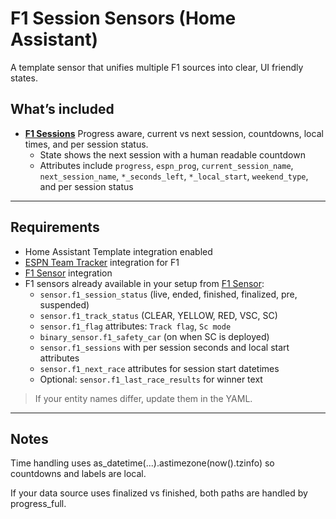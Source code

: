 # F1 Session Sensors (Home Assistant)

A template sensor that unifies multiple F1 sources into clear, UI friendly states.

## What’s included

- [**F1 Sessions**](./f1_sessions)
  Progress aware, current vs next session, countdowns, local times, and per session status.
  - State shows the next session with a human readable countdown
  - Attributes include `progress`, `espn_prog`, `current_session_name`, `next_session_name`, `*_seconds_left`, `*_local_start`, `weekend_type`, and per session status

---

## Requirements
- Home Assistant Template integration enabled
- [ESPN Team Tracker](https://github.com/vasqued2/ha-teamtracker) integration for F1
- [F1 Sensor](https://github.com/Nicxe/f1_sensor) integration
- F1 sensors already available in your setup from [F1 Sensor](https://github.com/Nicxe/f1_sensor):
  - `sensor.f1_session_status` (live, ended, finished, finalized, pre, suspended)
  - `sensor.f1_track_status` (CLEAR, YELLOW, RED, VSC, SC)
  - `sensor.f1_flag` attributes: `Track flag`, `Sc mode`
  - `binary_sensor.f1_safety_car` (on when SC is deployed)
  - `sensor.f1_sessions` with per session seconds and local start attributes
  - `sensor.f1_next_race` attributes for session start datetimes
  - Optional: `sensor.f1_last_race_results` for winner text

> If your entity names differ, update them in the YAML.

---

## Notes

Time handling uses as_datetime(...).astimezone(now().tzinfo) so countdowns and labels are local.

If your data source uses finalized vs finished, both paths are handled by progress_full.
